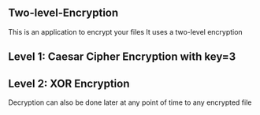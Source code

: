 ## Two-level-Encryption
This is an application to encrypt your files
It uses a two-level encryption
## Level 1: Caesar Cipher Encryption with key=3
## Level 2: XOR Encryption 

Decryption can also be done later at any point of time to any encrypted file
